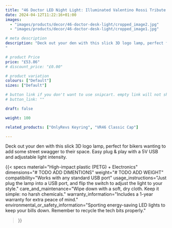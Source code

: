 ```yaml
---
title: "46 Doctor LED Night Light: Illuminated Valentino Rossi Tribute Lamp"
date: 2024-04-12T11:22:16+01:00
images:
  - "images/products/decor/46-doctor-desk-light/cropped_image2.jpg"
  - "images/products/decor/46-doctor-desk-light/cropped_image1.jpg"

# meta description
description: "Deck out your den with this slick 3D logo lamp, perfect for bikers wanting to add some street swagger to their space. Easy plug & play with a 5V USB and adjustable light intensity.
"

# product Price
price: "£53.86"
# discount_price: "£0.00"

# product variation
colours: ["Default"]
sizes: ["Default"]

# button link if you don't want to use snipcart. empty link will not show button
# button_link: ""

draft: false

weight: 100

related_products: ["OnlyRevs Keyring", "VR46 Classic Cap"]

---
```


Deck out your den with this slick 3D logo lamp, perfect for bikers wanting to add some street swagger to their space. Easy plug & play with a 5V USB and adjustable light intensity.

{{< specs
    material="High-impact plastic (PETG) + Electronics"
    dimensions="# TODO ADD DIMENTIONS"
    weight="# TODO ADD WEIGHT"
    compatibility="Works with any standard USB port"
    usage_instructions="Just plug the lamp into a USB port, and flip the switch to adjust the light to your style."
    care_and_maintenance="Wipe down with a soft, dry cloth. Keep it simple: no harsh chemicals."
    warranty_information="Includes a 1-year warranty for extra peace of mind."
    environmental_or_safety_information="Sporting energy-saving LED lights to keep your bills down. Remember to recycle the tech bits properly."
>}}

